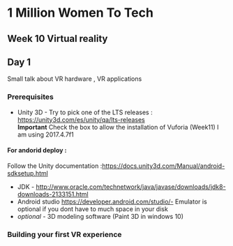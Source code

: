 
# 1 Million Women To Tech 

## Week 10 Virtual reality

## Day 1

Small talk about VR hardware , VR applications

### Prerequisites 
* Unity 3D - Try to pick one of the LTS releases : https://unity3d.com/es/unity/qa/lts-releases<br /> **Important** Check the box to allow the installation of Vuforia (Week11)
I am using 2017.4.7f1<br />
#### For andorid deploy :
Follow the Unity documentation :https://docs.unity3d.com/Manual/android-sdksetup.html

* JDK - http://www.oracle.com/technetwork/java/javase/downloads/jdk8-downloads-2133151.html
* Android studio https://developer.android.com/studio/- Emulator is optional if you dont have to much space in your disk
* *optional* - 3D modeling software (Paint 3D in windows 10)

### Building your first VR experience